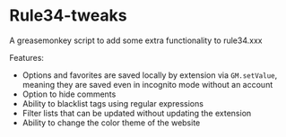 # Rule34-tweaks
A greasemonkey script to add some extra functionality to rule34.xxx

Features:
* Options and favorites are saved locally by extension via `GM.setValue`, meaning they are saved even in incognito mode without an account
* Option to hide comments
* Ability to blacklist tags using regular expressions
* Filter lists that can be updated without updating the extension
* Ability to change the color theme of the website 
